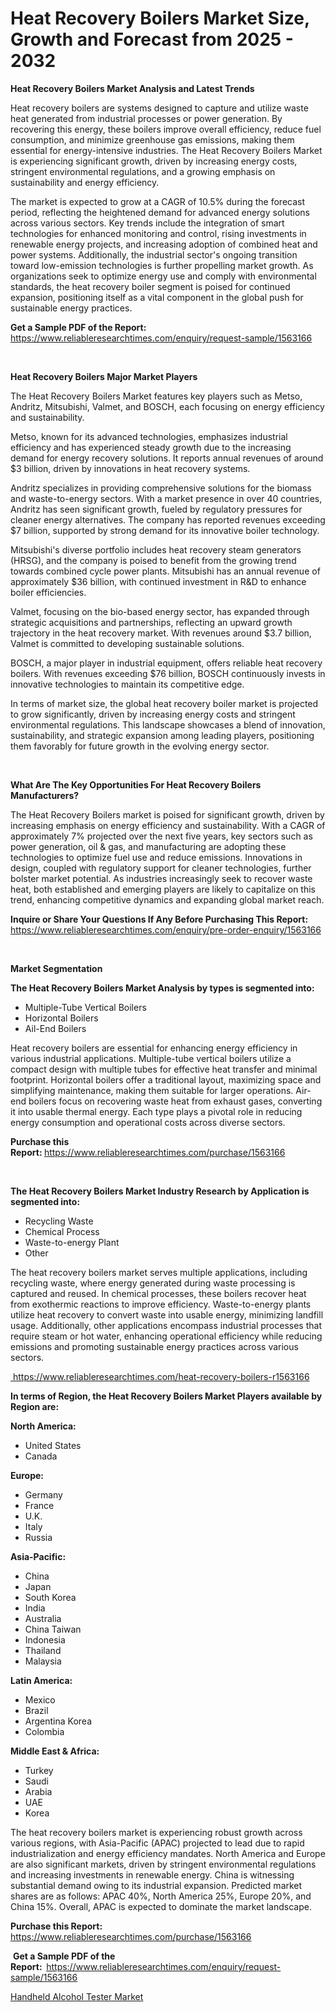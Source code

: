<p><h1>Heat Recovery Boilers Market Size, Growth and Forecast from 2025 - 2032</h1></p><p><strong>Heat Recovery Boilers Market Analysis and Latest Trends</strong></p>
<p><p>Heat recovery boilers are systems designed to capture and utilize waste heat generated from industrial processes or power generation. By recovering this energy, these boilers improve overall efficiency, reduce fuel consumption, and minimize greenhouse gas emissions, making them essential for energy-intensive industries. The Heat Recovery Boilers Market is experiencing significant growth, driven by increasing energy costs, stringent environmental regulations, and a growing emphasis on sustainability and energy efficiency.</p><p>The market is expected to grow at a CAGR of 10.5% during the forecast period, reflecting the heightened demand for advanced energy solutions across various sectors. Key trends include the integration of smart technologies for enhanced monitoring and control, rising investments in renewable energy projects, and increasing adoption of combined heat and power systems. Additionally, the industrial sector's ongoing transition toward low-emission technologies is further propelling market growth. As organizations seek to optimize energy use and comply with environmental standards, the heat recovery boiler segment is poised for continued expansion, positioning itself as a vital component in the global push for sustainable energy practices.</p></p>
<p><strong>Get a Sample PDF of the Report:&nbsp;</strong> <a href="https://www.reliableresearchtimes.com/enquiry/request-sample/1563166?utm_campaign=2042&utm_medium=2&utm_source=Github&utm_content=ia&utm_term=11042025&utm_id=heat-recovery-boilers">https://www.reliableresearchtimes.com/enquiry/request-sample/1563166</a></p>
<p>&nbsp;</p>
<p><strong>Heat Recovery Boilers Major Market Players</strong></p>
<p><p>The Heat Recovery Boilers Market features key players such as Metso, Andritz, Mitsubishi, Valmet, and BOSCH, each focusing on energy efficiency and sustainability. </p><p>Metso, known for its advanced technologies, emphasizes industrial efficiency and has experienced steady growth due to the increasing demand for energy recovery solutions. It reports annual revenues of around $3 billion, driven by innovations in heat recovery systems.</p><p>Andritz specializes in providing comprehensive solutions for the biomass and waste-to-energy sectors. With a market presence in over 40 countries, Andritz has seen significant growth, fueled by regulatory pressures for cleaner energy alternatives. The company has reported revenues exceeding $7 billion, supported by strong demand for its innovative boiler technology.</p><p>Mitsubishi's diverse portfolio includes heat recovery steam generators (HRSG), and the company is poised to benefit from the growing trend towards combined cycle power plants. Mitsubishi has an annual revenue of approximately $36 billion, with continued investment in R&D to enhance boiler efficiencies.</p><p>Valmet, focusing on the bio-based energy sector, has expanded through strategic acquisitions and partnerships, reflecting an upward growth trajectory in the heat recovery market. With revenues around $3.7 billion, Valmet is committed to developing sustainable solutions.</p><p>BOSCH, a major player in industrial equipment, offers reliable heat recovery boilers. With revenues exceeding $76 billion, BOSCH continuously invests in innovative technologies to maintain its competitive edge.</p><p>In terms of market size, the global heat recovery boiler market is projected to grow significantly, driven by increasing energy costs and stringent environmental regulations. This landscape showcases a blend of innovation, sustainability, and strategic expansion among leading players, positioning them favorably for future growth in the evolving energy sector.</p></p>
<p>&nbsp;</p>
<p><strong>What Are The Key Opportunities For Heat Recovery Boilers Manufacturers?</strong></p>
<p><p>The Heat Recovery Boilers market is poised for significant growth, driven by increasing emphasis on energy efficiency and sustainability. With a CAGR of approximately 7% projected over the next five years, key sectors such as power generation, oil & gas, and manufacturing are adopting these technologies to optimize fuel use and reduce emissions. Innovations in design, coupled with regulatory support for cleaner technologies, further bolster market potential. As industries increasingly seek to recover waste heat, both established and emerging players are likely to capitalize on this trend, enhancing competitive dynamics and expanding global market reach.</p></p>
<p><strong>Inquire or Share Your Questions If Any Before Purchasing This Report:</strong> <a href="https://www.reliableresearchtimes.com/enquiry/pre-order-enquiry/1563166?utm_campaign=2042&utm_medium=2&utm_source=Github&utm_content=ia&utm_term=11042025&utm_id=heat-recovery-boilers">https://www.reliableresearchtimes.com/enquiry/pre-order-enquiry/1563166</a></p>
<p>&nbsp;</p>
<p><strong>Market Segmentation</strong></p>
<p><strong>The Heat Recovery Boilers Market Analysis by types is segmented into:</strong></p>
<p><ul><li>Multiple-Tube Vertical Boilers</li><li>Horizontal Boilers</li><li>Ail-End Boilers</li></ul></p>
<p><p>Heat recovery boilers are essential for enhancing energy efficiency in various industrial applications. Multiple-tube vertical boilers utilize a compact design with multiple tubes for effective heat transfer and minimal footprint. Horizontal boilers offer a traditional layout, maximizing space and simplifying maintenance, making them suitable for larger operations. Air-end boilers focus on recovering waste heat from exhaust gases, converting it into usable thermal energy. Each type plays a pivotal role in reducing energy consumption and operational costs across diverse sectors.</p></p>
<p><strong>Purchase this Report:&nbsp;</strong><a href="https://www.reliableresearchtimes.com/purchase/1563166?utm_campaign=2042&utm_medium=2&utm_source=Github&utm_content=ia&utm_term=11042025&utm_id=heat-recovery-boilers">https://www.reliableresearchtimes.com/purchase/1563166</a></p>
<p>&nbsp;</p>
<p><strong>The Heat Recovery Boilers Market Industry Research by Application is segmented into:</strong></p>
<p><ul><li>Recycling Waste</li><li>Chemical Process</li><li>Waste-to-energy Plant</li><li>Other</li></ul></p>
<p><p>The heat recovery boilers market serves multiple applications, including recycling waste, where energy generated during waste processing is captured and reused. In chemical processes, these boilers recover heat from exothermic reactions to improve efficiency. Waste-to-energy plants utilize heat recovery to convert waste into usable energy, minimizing landfill usage. Additionally, other applications encompass industrial processes that require steam or hot water, enhancing operational efficiency while reducing emissions and promoting sustainable energy practices across various sectors.</p></p>
<p><a href="https://www.reliableresearchtimes.com/heat-recovery-boilers-r1563166?utm_campaign=2042&utm_medium=2&utm_source=Github&utm_content=ia&utm_term=11042025&utm_id=heat-recovery-boilers">&nbsp;https://www.reliableresearchtimes.com/heat-recovery-boilers-r1563166</a></p>
<p><strong>In terms of Region, the Heat Recovery Boilers Market Players available by Region are:</strong></p>
<p>
    <p> <strong> North America: </strong>
        <ul>
            <li>United States</li>
            <li>Canada</li>
        </ul>
        </p> 
    <p> <strong> Europe: </strong>
        <ul>
            <li>Germany</li>
            <li>France</li>
            <li>U.K.</li>
            <li>Italy</li>
            <li>Russia</li>
        </ul>
        </p> 
    <p> <strong> Asia-Pacific: </strong>
        <ul>
            <li>China</li>
            <li>Japan</li>
            <li>South Korea</li>
            <li>India</li>
            <li>Australia</li>
            <li>China Taiwan</li>
            <li>Indonesia</li>
            <li>Thailand</li>
            <li>Malaysia</li>
        </ul>
        </p> 
    <p> <strong> Latin America: </strong>
        <ul>
            <li>Mexico</li>
            <li>Brazil</li>
            <li>Argentina Korea</li>
            <li>Colombia</li>
        </ul>
        </p> 
    <p> <strong> Middle East & Africa: </strong>
        <ul>
            <li>Turkey</li>
            <li>Saudi</li>
            <li>Arabia</li>
            <li>UAE</li>
            <li>Korea</li>
        </ul>
    </p>
    </p>
<p><p>The heat recovery boilers market is experiencing robust growth across various regions, with Asia-Pacific (APAC) projected to lead due to rapid industrialization and energy efficiency mandates. North America and Europe are also significant markets, driven by stringent environmental regulations and increasing investments in renewable energy. China is witnessing substantial demand owing to its industrial expansion. Predicted market shares are as follows: APAC 40%, North America 25%, Europe 20%, and China 15%. Overall, APAC is expected to dominate the market landscape.</p></p>
<p><strong>Purchase this Report: </strong><a href="https://www.reliableresearchtimes.com/purchase/1563166?utm_campaign=2042&utm_medium=2&utm_source=Github&utm_content=ia&utm_term=11042025&utm_id=heat-recovery-boilers">https://www.reliableresearchtimes.com/purchase/1563166</a></p>
<p>&nbsp;<strong>Get a Sample PDF of the Report:&nbsp;&nbsp;</strong><a href="https://www.reliableresearchtimes.com/enquiry/request-sample/1563166?utm_campaign=2042&utm_medium=2&utm_source=Github&utm_content=ia&utm_term=11042025&utm_id=heat-recovery-boilers">https://www.reliableresearchtimes.com/enquiry/request-sample/1563166</a></p>
<p><strong></strong></p>
<p><p><a href="https://github.com/lamlebienz7j/Market-Research-Report-List-1/blob/main/handheld-alcohol-tester-market.md?utm_campaign=2042&utm_medium=2&utm_source=Github&utm_content=ia&utm_term=11042025&utm_id=heat-recovery-boilers">Handheld Alcohol Tester Market</a></p></p>